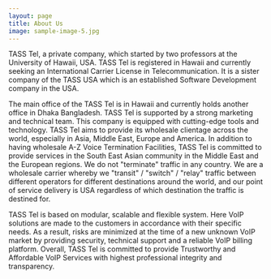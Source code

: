 ```yaml
---
layout: page
title: About Us
image: sample-image-5.jpg
---
```

TASS Tel, a private company, which started by two professors at the University of Hawaii, USA. TASS Tel is registered in Hawaii and currently seeking an International Carrier License in Telecommunication. It is a sister company of the TASS USA which is an established Software Development company in the USA. 

The main office of the TASS Tel is in Hawaii and currently holds another office in Dhaka Bangladesh. TASS Tel is supported by a strong marketing and technical team. This company is equipped with cutting-edge tools and technology. 
TASS Tel aims to provide its wholesale clientage across the world, especially in Asia, Middle East, Europe and America. In addition to having wholesale A-Z Voice Termination Facilities, TASS Tel is committed to provide services in the South East Asian community in the Middle East and the European regions. We do not "terminate" traffic in any country. We are a wholesale carrier whereby we "transit" / "switch" / "relay" traffic between different operators for different destinations around the world, and our point of service delivery is USA regardless of which destination the traffic is destined for.

TASS Tel is based on modular, scalable and flexible system. Here VoIP solutions are made to the customers in accordance with their specific needs. As a result, risks are minimized at the time of a new unknown VoIP market by providing security, technical support and a reliable VoIP billing platform.
Overall, TASS Tel is committed to provide Trustworthy and Affordable VoIP Services with highest professional integrity and transparency. 
